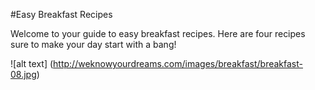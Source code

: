 #Easy Breakfast Recipes

Welcome to your guide to easy breakfast recipes. Here are four recipes sure to make your day start with a bang!




![alt text] (http://weknowyourdreams.com/images/breakfast/breakfast-08.jpg)

